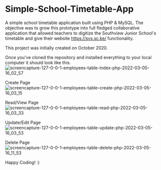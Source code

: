 # Simple-School-Timetable-App
A simple school timetable application built using PHP &amp; MySQL.
The objective was to grow this prototype into full fledged collaborative application that allowed teachers to digitize
the Southview Junior School's timetable and give their website https://svs.sc.ke/ functionality.

This project was initially created on October 2020.

Once you've cloned the repository and installed everything to your local computer it should look like this.
![screencapture-127-0-0-1-employees-table-index-php-2022-03-05-16_02_57](https://user-images.githubusercontent.com/15342707/156884417-49380405-d1e0-42ac-b9db-765af246c599.png)


Create Page
![screencapture-127-0-0-1-employees-table-create-php-2022-03-05-16_03_15](https://user-images.githubusercontent.com/15342707/156884425-13f263f2-4690-45ff-b5ac-804c25f028cd.png)

Read/View Page
![screencapture-127-0-0-1-employees-table-read-php-2022-03-05-16_03_33](https://user-images.githubusercontent.com/15342707/156884453-a861bf6e-fff1-4c15-b9eb-a598f7fe3c93.png)

Update/Edit Page
![screencapture-127-0-0-1-employees-table-update-php-2022-03-05-16_03_53](https://user-images.githubusercontent.com/15342707/156884466-4adf6b01-ada0-47d4-aacc-f746296bc311.png)

Delete Page
![screencapture-127-0-0-1-employees-table-delete-php-2022-03-05-16_11_53](https://user-images.githubusercontent.com/15342707/156884556-d5da66dc-8233-421e-91f4-17046f308230.png)





Happy Coding! :)
